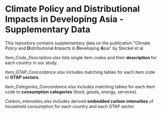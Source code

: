 # Climate Policy and Distributional Impacts in Developing Asia - Supplementary Data

This repository contains supplementary data on the publication "Climate Policy and **D**istributional **I**mpacts in **D**eveloping **A**sia" by Steckel et al.

*Item_Code_Description.xlsx* lists single item codes and their **description** for each country in our study.

*Item_GTAP_Concordance.xlsx* includes matching tables for each item code to **GTAP sectors**.

*Item_Categories_Concordance.xlsx* includes matching tables for each item code to **consumption categories** (food, goods, energy, services).

*Carbon_intensities.xlsx* includes derived **embedded carbon intensities** of household consumption for each country and each GTAP sector.
